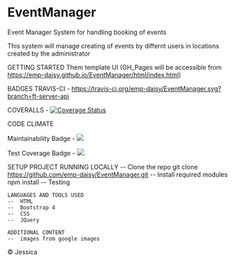 # EventManager
Event Manager System for handling booking of events

This system will manage creating of events by differnt users in locations created by the administrator

GETTING STARTED
Them template UI (GH_Pages will be accessible from https://emp-daisy.github.io/EventManager/html/index.html)

BADGES
TRAVIS-CI   -   https://travis-ci.org/emp-daisy/EventManager.svg?branch=ft-server-api

COVERALLS   -   <a href='https://coveralls.io/github/emp-daisy/EventManager?branch=master'><img src='https://coveralls.io/repos/github/emp-daisy/EventManager/badge.svg?branch=master' alt='Coverage Status' /></a>

CODE CLIMATE

Maintainability Badge - <a href="https://codeclimate.com/github/emp-daisy/EventManager/maintainability"><img src="https://api.codeclimate.com/v1/badges/bc5842466da22ac5e7f1/maintainability" /></a>
    
Test Coverage Badge   -   <a href="https://codeclimate.com/github/emp-daisy/EventManager/test_coverage"><img src="https://api.codeclimate.com/v1/badges/bc5842466da22ac5e7f1/test_coverage" /></a>

SETUP PROJECT
    RUNNING LOCALLY
    --  Clone the repo
        git clone https://github.com/emp-daisy/EventManager.git
    --  Install required modules
        npm install
    --  Testing

    LANGUAGES AND TOOLS USED
    --  HTML
    --  Bootstrap 4
    --  CSS
    --  JQuery

    ADDITIONAL CONTENT
    --  images from google images

© Jessica
